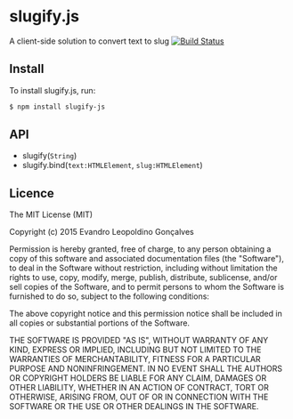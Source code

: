 # slugify.js
A client-side solution to convert text to slug
[![Build
Status](https://travis-ci.org/EvandroLG/slugify.js.svg?branch=master)](https://travis-ci.org/EvandroLG/slugify.js)

## Install
To install slugify.js, run:
```sh
$ npm install slugify-js
```

## API
* slugify(<code>String</code>)
* slugify.bind(<code>text:HTMLElement</code>, <code>slug:HTMLElement</code>)

## Licence
The MIT License (MIT)

Copyright (c) 2015 Evandro Leopoldino Gonçalves 

Permission is hereby granted, free of charge, to any person obtaining a copy of this software and associated documentation files (the "Software"), to deal in the Software without restriction, including without limitation the rights to use, copy, modify, merge, publish, distribute, sublicense, and/or sell copies of the Software, and to permit persons to whom the Software is furnished to do so, subject to the following conditions:

The above copyright notice and this permission notice shall be included in all copies or substantial portions of the Software.

THE SOFTWARE IS PROVIDED "AS IS", WITHOUT WARRANTY OF ANY KIND, EXPRESS OR IMPLIED, INCLUDING BUT NOT LIMITED TO THE WARRANTIES OF MERCHANTABILITY, FITNESS FOR A PARTICULAR PURPOSE AND NONINFRINGEMENT. IN NO EVENT SHALL THE AUTHORS OR COPYRIGHT HOLDERS BE LIABLE FOR ANY CLAIM, DAMAGES OR OTHER LIABILITY, WHETHER IN AN ACTION OF CONTRACT, TORT OR OTHERWISE, ARISING FROM, OUT OF OR IN CONNECTION WITH THE SOFTWARE OR THE USE OR OTHER DEALINGS IN THE SOFTWARE.
